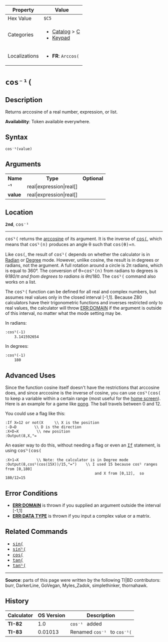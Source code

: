 | Property      | Value |
|---------------|-------|
| Hex Value     | `$C5`|
| Categories    | <ul><li>[Catalog](<../categories/Catalog.md>) > [C](<../categories/Catalog.md#C>)</li><li>[Keypad](<../categories/Keypad.md>)</li></ul> |
| Localizations | <ul><li><b>FR</b>: `Arccos(`</li></ul> |

# `cos⁻¹(`

## Description
Returns arccosine of a real number, expression, or list.


<b>Availability</b>: Token available everywhere.

## Syntax
`cos⁻¹(value)`

## Arguments
<table>
<tr><th>Name</th><th>Type</th><th>Optional</th></tr>

<tr><td><b>⁻¹</b></td><td>real|expression|real[]</td><td></td></tr>

<tr><td><b>value</b></td><td>real|expression|real[]</td><td></td></tr>

</table>

## Location
<tt><kbd><b>2nd</b></kbd></tt>, <kbd>cos⁻¹</kbd>
<hr>

<tt>cosֿ¹(</tt> returns the [arccosine](https://mathworld.wolfram.com/InverseCosine.html) of its argument. It is the inverse of <tt><a href="cos(.md">cos(</a></tt>, which means that <tt>cosֿ¹(n)</tt> produces an angle θ such that <tt>cos(θ)</tt>=n.

Like <tt>cos(</tt>, the result of <tt>cosֿ¹(</tt> depends on whether the calculator is in [Radian](radian-mode) or [Degree](degree-mode) mode. However, unlike cosine, the result is in degrees or radians, not the argument. A full rotation around a circle is 2π radians, which is equal to 360°. The conversion of θ=<tt>cosֿ¹(n)</tt> from radians to degrees is θ*180/π and from degrees to radians is θ*π/180. The <tt>cosֿ¹(</tt> command also works on a list.

The <tt>cosֿ¹(</tt> function can be defined for all real and complex numbers, but assumes real values only in the closed interval [-1,1]. Because Z80 calculators have their trigonometric functions and inverses restricted only to real values, the calculator will throw [ERR:DOMAIN](errors#domain) if the argument is outside of this interval, no matter what the mode setting may be.

In radians:

```ti-basic
:cosֿ¹(-1)
    3.141592654
```

  
In degrees:

```ti-basic
:cosֿ¹(-1)
    180
```

## Advanced Uses

Since the function cosine itself doesn't have the restrictions that arccosine does, and since arccosine is the inverse of cosine, you can use <tt>cosֿ¹(cos(</tt> to keep a variable within a certain range (most useful for the [home screen](homescreen)). Here is an example for a game like [pong](pong.md). The ball travels between 0 and 12.

You could use a flag like this:

```ti-basic
:If X=12 or not(X     \\ X is the position
:-D→D        \\ D is the direction
:X+D→X        \\ new position
:Output(8,X,"=
```

An easier way to do this, without needing a flag or even an <tt><a href="If.md">If</a></tt> statement, is using <tt>cosֿ¹(cos(</tt>

```ti-basic
:X+1→X        \\ Note: the calculator is in Degree mode
:Output(8,cosֿ¹(cos(15X))/15,"=")    \\ I used 15 because cosֿ¹ ranges from [0,180]
                                        and X from [0,12],  so 180/12=15
```

## Error Conditions

*   **[ERR:DOMAIN](errors#domain)** is thrown if you supplied an argument outside the interval [-1,1]
*   **[ERR:DATA TYPE](errors#datatype)** is thrown if you input a complex value or a matrix.

## Related Commands

*   <tt><a href="sin(.md">sin(</a></tt>
*   <tt><a href="sinֿ¹(.md">sinֿ¹(</a></tt>
*   <tt><a href="cos(.md">cos(</a></tt>
*   <tt><a href="tan(.md">tan(</a></tt>
*   <tt><a href="tanֿ¹(.md">tanֿ¹(</a></tt>

* * *

**Source**: parts of this page were written by the following TI|BD contributors: burr, DarkerLine, GoVegan, Myles_Zadok, simplethinker, thornahawk.

## History
| Calculator | OS Version | Description |
|------------|------------|-------------|
| <b>TI-82</b> | 1.0 | `cos⁻¹ ` added |
| <b>TI-83</b> | 0.01013 | Renamed `cos⁻¹ ` to `cos⁻¹(`


